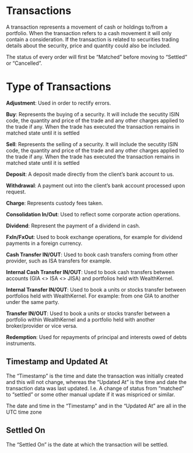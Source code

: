 # Transactions

A transaction represents a movement of cash or holdings to/from a portfolio. When the transaction refers to a cash movement it will only contain a consideration. If the transaction is related to securities trading details about the security, price and quantity could also be included.

The status of every order will first be “Matched” before moving to “Settled” or “Cancelled”.

# Type of Transactions

**Adjustment**: Used in order to rectify errors.

**Buy**: Represents the buying of a security. It will include the secutity ISIN code, the quantity and price of the trade and any other charges applied to the trade if any. When the trade has executed the transaction remains in matched state until it is settled

**Sell**: Represents the selling of a security. It will include the secutity ISIN code, the quantity and price of the trade and any other charges applied to the trade if any. When the trade has executed the transaction remains in matched state until it is settled

**Deposit**: A deposit made directly from the client’s bank account to us.

**Withdrawal**: A payment out into the client’s bank account processed upon request.

**Charge**: Represents custody fees taken.

**Consolidation In/Out**: Used to reflect some corporate action operations.

**Dividend**: Represent the payment of a dividend in cash.

**FxIn/FxOut**: Used to book exchange operations, for example for dividend payments in a foreign currency.

**Cash Transfer IN/OUT**: Used to book cash transfers coming from other provider, such as ISA transfers for example.

**Internal Cash Transfer IN/OUT**: Used to book cash transfers between accounts (GIA <> ISA <> JISA) and portfolios held with WealthKernel.

**Internal Transfer IN/OUT**: Used to book a units or stocks transfer between portfolios held with WealthKernel. For example: from one GIA to another under the same party. 

**Transfer IN/OUT**: Used to book a units or stocks transfer between a portfolio within WealthKernel and a portfolio held with another broker/provider or vice versa. 

**Redemption**: Used for repayments of principal and interests owed of debts instruments.

## Timestamp and Updated At

The “Timestamp” is the time and date the transaction was initially created and this will not change, whereas the “Updated At” is the time and date the transaction data was last updated. I.e. A change of status from “matched” to “settled” or some other manual update if it was mispriced or similar. 

The date and time in the “Timestamp” and in the “Updated At” are all in the UTC time zone

## Settled On

The “Settled On” is the date at which the transaction will be settled.